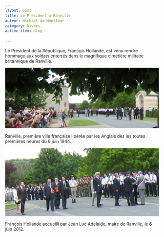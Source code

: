```yaml
---
layout: post
title: Le Président à Ranville
auteur: Michael de Montlaur
category: Divers
active-item: blog

---
```

Le Président de la République, François Hollande, est venu rendre hommage aux soldats enterrés dans le magnifique cimetière militaire britannique de Ranville.

<img src="/photos/wordpress/GdM-MemPeg3-1024x401.jpg" alt="François Hollande à Ranville le 6 juin 2012">

<!--more-->

Ranville, première ville française libérée par les Anglais dès les toutes premières heures du 6 juin 1944.

<img src="/photos/wordpress/GdM-MemPeg4.jpg" alt="François Hollande accueilli par Jean Luc Adelaide, maire de Ranville, le 6 juin 2012">

François Hollande accueilli par Jean Luc Adelaide, maire de Ranville, le 6 juin 2012.
